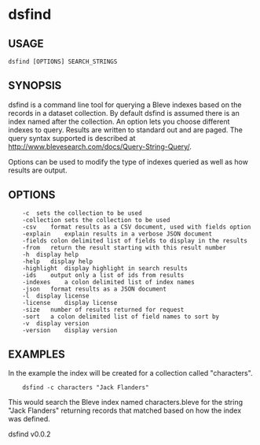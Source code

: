 
# dsfind

## USAGE

    dsfind [OPTIONS] SEARCH_STRINGS

## SYNOPSIS

dsfind is a command line tool for querying a Bleve indexes based on the records in a 
dataset collection. By default dsfind is assumed there is an index named after the 
collection. An option lets you choose different indexes to query. Results are 
written to standard out and are paged. The query syntax supported is described
at http://www.blevesearch.com/docs/Query-String-Query/.

Options can be used to modify the type of indexes queried as well as how results
are output.

## OPTIONS

```
	-c	sets the collection to be used
	-collection	sets the collection to be used
	-csv	format results as a CSV document, used with fields option
	-explain	explain results in a verbose JSON document
	-fields	colon delimited list of fields to display in the results
	-from	return the result starting with this result number
	-h	display help
	-help	display help
	-highlight	display highlight in search results
	-ids	output only a list of ids from results
	-indexes	a colon delimited list of index names
	-json	format results as a JSON document
	-l	display license
	-license	display license
	-size	number of results returned for request
	-sort	a colon delimited list of field names to sort by
	-v	display version
	-version	display version
```

## EXAMPLES

In the example the index will be created for a collection called "characters".

```
    dsfind -c characters "Jack Flanders"
```

This would search the Bleve index named characters.bleve for the string "Jack Flanders" 
returning records that matched based on how the index was defined.


dsfind v0.0.2
